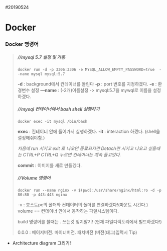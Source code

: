  #20190524

# Docker

### Docker 명령어

> ##### //mysql 5.7 설정 및 가동
> `docker run -d -p 3306:3306 -e MYSQL_ALLOW_EMPTY_PASSWORD=true  --name mysql mysql:5.7`
>
> **-d** : background에서 컨테이너를 돌린다
> **-p** : port 번호를 지정하겠다.
> **-e** : 환경변수 설정
> **—name** : (-2개)이름설정 -> mysql:5.7을 mywql로 이름을 설정하겠다.
>
> ##### //mysql 컨테이너에서 bash shell 실행하기
>
> `docker exec -it mysql /bin/bash`
>
> **exec** : 컨테이너 안에 들어가서 실행하겠다.
> **-it** : interaction 하겠다. (shell을 설정해줘야함.)
>
> *처음에 run 시키고 exit 로 나오면 종료되지만
> Detach만 시키고 나오고 싶을때는  CTRL+P CTRL+Q 누르면 컨테이너는 계속 돌고있다.*
>
> **commit** : 이미지를 새로 만들겠다.
>
> ##### //Volume 명령어
>
> `docker run --name nginx -v $(pwd):/usr/share/nginx/html:ro -d -p 80:80 -p 443:443 nginx`
>
> -v : 호스트pc의 폴더와 컨데이터의 폴더를 연결하겠다!(마운트 시킨다.)
> volume == 컨테이너 안에서 동작하는 파일시스템이다.
>
> build 명령어를 쓸때는 . 쓰는것 잊지말기! (현재 파일디렉토리에서 빌드하겠다!)
>
> 0.0.0 : 메이저버전. 마이너버전. 패치버전 (버전(태그)입력시 Tip)

* Architecture diagram 그리기!
